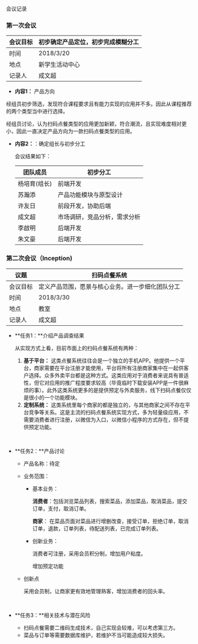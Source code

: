 会议记录



### 第一次会议

| 会议目标 | 初步确定产品定位，初步完成模糊分工 |
| ---- | ----------------- |
| 时间   | 2018/3/20         |
| 地点   | 新学生活动中心           |
| 记录人  | 成文超               |



- **内容1：** 产品方向

经组员初步筛选，发现符合课程要求且有能力实现的应用并不多。因此从课程推荐的两个类型当中进行选择。

经组员讨论，认为扫码点餐类型的应用更加新颖，符合潮流，且实现难度相对更小，因此一直决定产品方向为一款扫码点餐类型的应用。

- **内容2：**：确定组长与初步分工

  会议结果如下：

  | 团队成员    | 初步分工           |
  | ------- | -------------- |
  | 杨培育(组长) | 前端开发           |
  | 苏瀚添     | 产品功能模块与原型设计    |
  | 许友日     | 前段开发，协助后端      |
  | 成文超     | 市场调研，竞品分析，需求分析 |
  | 李啟明     | 后端开发           |
  | 朱文豪     | 后端开发           |





### 第二次会议（Inception)

| 议题   | 扫码点餐系统                   |
| ---- | ------------------------ |
| 会议目标 | 定义产品范围，愿景与核心业务。进一步细化团队分工 |
| 时间   | 2018/3/30                |
| 地点   | 教室                       |
| 记录人  | 成文超                      |



- **任务1：**介绍产品调查结果

  从实现方式上看，目前市面上的扫码点餐系统有两种：

  1. **基于平台：** 这类点餐系统往往会是一个独立的手机APP。他提供一个平台，商家需要在平台注册才能使用，平台将所有注册商家集中在一起供客户选择。众多外卖平台都是这种方式。这类应用对于消费者来说具有普适性，但它对应用的推广程度要求较高（毕竟临时下载安装APP是一件很麻烦的事）。此外这类系统更多的是提供预定与外卖服务，线下扫码点餐仅仅是很小的一个功能模块。
  2. **定制系统：** 这类系统里每个商家的都是独立的，与其他商家之间不存在平台竞争等关系。这是主流的扫码点餐系统实现方式，多为轻量级应用，不需要消费者进行注册，以微信为入口，以微信小程序的方式存在，但不提供预定功能。

  ​

- **任务2：**产品讨论 

  - 产品名称：待定

  - 业务范围：

    - 基本业务： 

      **消费者**：包括浏览菜品列表，搜索菜品，添加菜品，取消菜品，提交订单，支付，取消订单。

      **商家**： 在菜品页面对菜品进行增删改查，接受订单，拒绝订单，取消订单，退款，订单列表，待配送列表，已完成订单列表。

    - 创新业务：

      消费者可注册，采用会员积分制，增加用户粘度。

      增加预定功能

  - 创新点

    采用会员制，让商家更有效地管理熟客，增加消费者的回头率。

    ​

- **任务3：**相关技术与潜在风险 

  - 扫码点餐需要二维码生成技术，自己实现会较难，可以考虑第三方。
  - 菜品与订单等需要数据库维护，若维护不当可能造成较大损失。